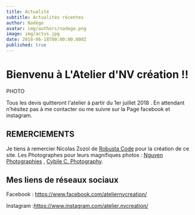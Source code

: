 ```yaml
---
title: Actualité
subtitle: Actualités récentes
author: Nadège
avatar: img/authors/nadege.png
image: img/actus.jpg
date: 2018-06-18T00:00:00.000Z
published: true
---
```

Bienvenu à L'Atelier d'NV création !!
====
 
PHOTO
 
 
Tous les devis quitteront l'atelier à partir du 1er juillet 2018 . En attendant n’hésitez pas à  me contacter ou me suivre sur la Page facebook et instagram.
 
 
REMERCIEMENTS
----

 
Je tiens à remercier Nicolas Zozol de [Robusta Code](http://www.robusta.io) pour la création de ce site. 
Les Photographes pour leurs magnifiques photos : [Nguyen Photographies](http://www.ngtuan.com) , [Cybile C. Photography](https://www.facebook.com/Cybile-C-Photography-246675958701076/).
 
 
 
Mes liens de réseaux sociaux
----
 
Facebook : https://www.facebook.com/ateliernvcreation/
 
Instagram :https://www.instagram.com/atelier.nvcreation/
